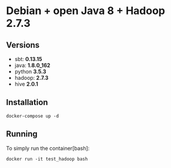 # Debian + open Java 8  + Hadoop 2.7.3

## Versions
- sbt: **0.13.15**
- java: **1.8.0_162**
- python **3.5.3**
- hadoop: **2.7.3**
- hive **2.0.1**

## Installation
```
docker-compose up -d
```

## Running
To simply run the container[bash]:
```
docker run -it test_hadoop bash
```

